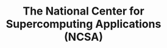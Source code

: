 ---
dateStart: 2005-11-03
dateEnd: 2005-11-05
title: "The National Center for Supercomputing Applications (NCSA)"
venue: "This Exhibit was supported by the UIUC Center for Advanced Study as part of the Age of Networks initiative Urbana-Champaign"
organizer: "Katy Börner, Hank Green"
credit: "Places & Spaces"
city: "Urbana-Champaign"
state: IL
country: USA
pdfLink:
venueImages:
 - sm: image01.sm.jpg
   lg: image01.lg.jpg
 - sm: image02.sm.jpg
   lg: image02.lg.jpg
 - sm: image03.sm.jpg
   lg: image03.lg.jpg
 - sm: image04.sm.jpg
   lg: image04.lg.jpg
 - sm: image05.sm.jpg
   lg: image05.lg.jpg
---